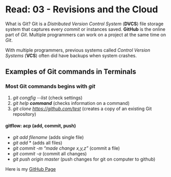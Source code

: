 # Read: 03 - Revisions and the Cloud

What is Git? Git is a _Distributed Version Control System_ (**DVCS**) file storage system that captures every _commit_ or instances saved. **GitHub** is the online part of _Git_. Multiple programmers can work on a project at the same time on _Git_.

With multiple programmers, previous systems called _Control Version Systems_ (**VCS**) often did have backups when system crashes.

## Examples of Git commands in Terminals

### Most Git commands begins with _git_

1. _git congfig --list_ (check settings)
2. _git help **command**_ (checks information on a command)
3. _git clone <https://github.com/test>_ (creates a copy of an existing Git repository)

#### gitflow: acp (add, commit, push)

- _git add filename_ (adds single file)
- _git add_ * (adds all files)
- _git commit -m “made change x,y,z”_ (commit a file)
- _git commit -a_ (commit all changes)
- _git push origin master_ (push changes for git on computer to github)

Here is my [GitHub Page](https://github.com/normanmatthewjr/reading-notes)